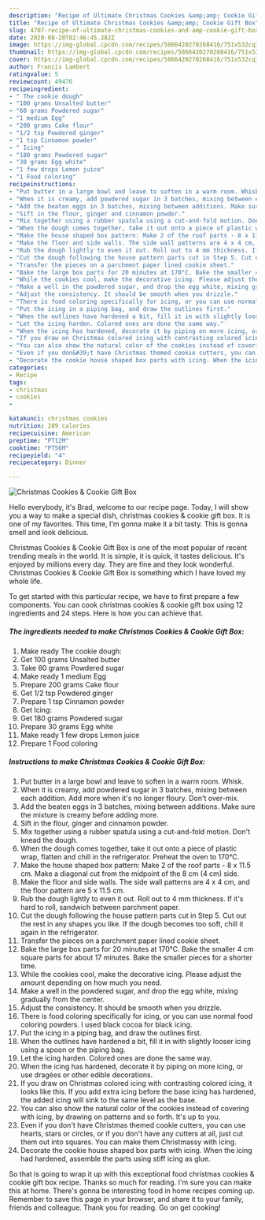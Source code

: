 ```yaml
---
description: "Recipe of Ultimate Christmas Cookies &amp;amp; Cookie Gift Box"
title: "Recipe of Ultimate Christmas Cookies &amp;amp; Cookie Gift Box"
slug: 4707-recipe-of-ultimate-christmas-cookies-and-amp-cookie-gift-box
date: 2020-08-20T02:46:45.282Z
image: https://img-global.cpcdn.com/recipes/5866420270268416/751x532cq70/christmas-cookies-cookie-gift-box-recipe-main-photo.jpg
thumbnail: https://img-global.cpcdn.com/recipes/5866420270268416/751x532cq70/christmas-cookies-cookie-gift-box-recipe-main-photo.jpg
cover: https://img-global.cpcdn.com/recipes/5866420270268416/751x532cq70/christmas-cookies-cookie-gift-box-recipe-main-photo.jpg
author: Francis Lambert
ratingvalue: 5
reviewcount: 49476
recipeingredient:
- " The cookie dough"
- "100 grams Unsalted butter"
- "60 grams Powdered sugar"
- "1 medium Egg"
- "200 grams Cake flour"
- "1/2 tsp Powdered ginger"
- "1 tsp Cinnamon powder"
- " Icing"
- "180 grams Powdered sugar"
- "30 grams Egg white"
- "1 few drops Lemon juice"
- "1 Food coloring"
recipeinstructions:
- "Put butter in a large bowl and leave to soften in a warm room. Whisk."
- "When it is creamy, add powdered sugar in 3 batches, mixing between each addition. Add more when it&#39;s no longer floury. Don&#39;t over-mix."
- "Add the beaten eggs in 3 batches, mixing between additions. Make sure the mixture is creamy before adding more."
- "Sift in the flour, ginger and cinnamon powder."
- "Mix together using a rubber spatula using a cut-and-fold motion. Don&#39;t knead the dough."
- "When the dough comes together, take it out onto a piece of plastic wrap, flatten and chill in the refrigerator. Preheat the oven to 170°C."
- "Make the house shaped box pattern: Make 2 of the roof parts - 8 x 11.5 cm. Make a diagonal cut from the midpoint of the 8 cm (4 cm) side."
- "Make the floor and side walls. The side wall patterns are 4 x 4 cm, and the floor pattern are 5 x 11.5 cm."
- "Rub the dough lightly to even it out. Roll out to 4 mm thickness. If it&#39;s hard to roll, sandwich between parchment paper."
- "Cut the dough following the house pattern parts cut in Step 5. Cut out the rest in any shapes you like. If the dough becomes too soft, chill it again in the refrigerator."
- "Transfer the pieces on a parchment paper lined cookie sheet."
- "Bake the large box parts for 20 minutes at 170°C. Bake the smaller 4 cm square parts for about 17 minutes. Bake the smaller pieces for a shorter time."
- "While the cookies cool, make the decorative icing. Please adjust the amount depending on how much you need."
- "Make a well in the powdered sugar, and drop the egg white, mixing gradually from the center."
- "Adjust the consistency. It should be smooth when you drizzle."
- "There is food coloring specifically for icing, or you can use normal food coloring powders. I used black cocoa for black icing."
- "Put the icing in a piping bag, and draw the outlines first."
- "When the outlines have hardened a bit, fill it in with slightly looser icing using a spoon or the piping bag."
- "Let the icing harden. Colored ones are done the same way."
- "When the icing has hardened, decorate it by piping on more icing, or use dragées or other edible decorations."
- "If you draw on Christmas colored icing with contrasting colored icing, it looks like this. If you add extra icing before the base icing has hardened, the added icing will sink to the same level as the base."
- "You can also show the natural color of the cookies instead of covering with icing, by drawing on patterns and so forth. It&#39;s up to you."
- "Even if you don&#39;t have Christmas themed cookie cutters, you can use hearts, stars or circles, or if you don&#39;t have any cutters at all, just cut them out into squares. You can make them Christmassy with icing."
- "Decorate the cookie house shaped box parts with icing. When the icing had hardened, assemble the parts using stiff icing as glue."
categories:
- Recipe
tags:
- christmas
- cookies
- 

katakunci: christmas cookies  
nutrition: 289 calories
recipecuisine: American
preptime: "PT12M"
cooktime: "PT56M"
recipeyield: "4"
recipecategory: Dinner

---
```



![Christmas Cookies &amp; Cookie Gift Box](https://img-global.cpcdn.com/recipes/5866420270268416/751x532cq70/christmas-cookies-cookie-gift-box-recipe-main-photo.jpg)

Hello everybody, it's Brad, welcome to our recipe page. Today, I will show you a way to make a special dish, christmas cookies &amp; cookie gift box. It is one of my favorites. This time, I'm gonna make it a bit tasty. This is gonna smell and look delicious.

Christmas Cookies &amp; Cookie Gift Box is one of the most popular of recent trending meals in the world. It is simple, it is quick, it tastes delicious. It's enjoyed by millions every day. They are fine and they look wonderful. Christmas Cookies &amp; Cookie Gift Box is something which I have loved my whole life.




To get started with this particular recipe, we have to first prepare a few components. You can cook christmas cookies &amp; cookie gift box using 12 ingredients and 24 steps. Here is how you can achieve that.

<!--inarticleads1-->

##### The ingredients needed to make Christmas Cookies &amp; Cookie Gift Box:

1. Make ready  The cookie dough:
1. Get 100 grams Unsalted butter
1. Take 60 grams Powdered sugar
1. Make ready 1 medium Egg
1. Prepare 200 grams Cake flour
1. Get 1/2 tsp Powdered ginger
1. Prepare 1 tsp Cinnamon powder
1. Get  Icing:
1. Get 180 grams Powdered sugar
1. Prepare 30 grams Egg white
1. Make ready 1 few drops Lemon juice
1. Prepare 1 Food coloring




<!--inarticleads2-->

##### Instructions to make Christmas Cookies &amp; Cookie Gift Box:

1. Put butter in a large bowl and leave to soften in a warm room. Whisk.
1. When it is creamy, add powdered sugar in 3 batches, mixing between each addition. Add more when it&#39;s no longer floury. Don&#39;t over-mix.
1. Add the beaten eggs in 3 batches, mixing between additions. Make sure the mixture is creamy before adding more.
1. Sift in the flour, ginger and cinnamon powder.
1. Mix together using a rubber spatula using a cut-and-fold motion. Don&#39;t knead the dough.
1. When the dough comes together, take it out onto a piece of plastic wrap, flatten and chill in the refrigerator. Preheat the oven to 170°C.
1. Make the house shaped box pattern: Make 2 of the roof parts - 8 x 11.5 cm. Make a diagonal cut from the midpoint of the 8 cm (4 cm) side.
1. Make the floor and side walls. The side wall patterns are 4 x 4 cm, and the floor pattern are 5 x 11.5 cm.
1. Rub the dough lightly to even it out. Roll out to 4 mm thickness. If it&#39;s hard to roll, sandwich between parchment paper.
1. Cut the dough following the house pattern parts cut in Step 5. Cut out the rest in any shapes you like. If the dough becomes too soft, chill it again in the refrigerator.
1. Transfer the pieces on a parchment paper lined cookie sheet.
1. Bake the large box parts for 20 minutes at 170°C. Bake the smaller 4 cm square parts for about 17 minutes. Bake the smaller pieces for a shorter time.
1. While the cookies cool, make the decorative icing. Please adjust the amount depending on how much you need.
1. Make a well in the powdered sugar, and drop the egg white, mixing gradually from the center.
1. Adjust the consistency. It should be smooth when you drizzle.
1. There is food coloring specifically for icing, or you can use normal food coloring powders. I used black cocoa for black icing.
1. Put the icing in a piping bag, and draw the outlines first.
1. When the outlines have hardened a bit, fill it in with slightly looser icing using a spoon or the piping bag.
1. Let the icing harden. Colored ones are done the same way.
1. When the icing has hardened, decorate it by piping on more icing, or use dragées or other edible decorations.
1. If you draw on Christmas colored icing with contrasting colored icing, it looks like this. If you add extra icing before the base icing has hardened, the added icing will sink to the same level as the base.
1. You can also show the natural color of the cookies instead of covering with icing, by drawing on patterns and so forth. It&#39;s up to you.
1. Even if you don&#39;t have Christmas themed cookie cutters, you can use hearts, stars or circles, or if you don&#39;t have any cutters at all, just cut them out into squares. You can make them Christmassy with icing.
1. Decorate the cookie house shaped box parts with icing. When the icing had hardened, assemble the parts using stiff icing as glue.




So that is going to wrap it up with this exceptional food christmas cookies &amp; cookie gift box recipe. Thanks so much for reading. I'm sure you can make this at home. There's gonna be interesting food in home recipes coming up. Remember to save this page in your browser, and share it to your family, friends and colleague. Thank you for reading. Go on get cooking!
